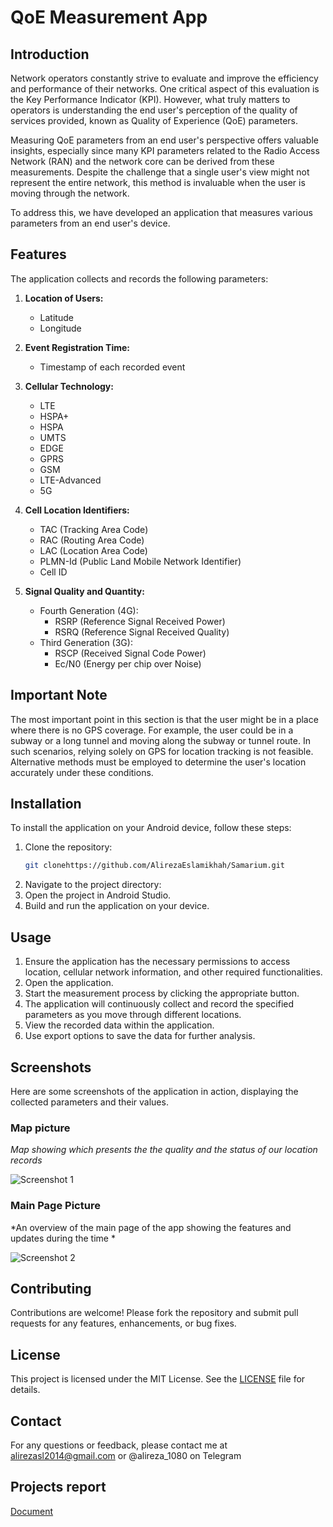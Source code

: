 # QoE Measurement App

## Introduction

Network operators constantly strive to evaluate and improve the efficiency and performance of their networks. One critical aspect of this evaluation is the Key Performance Indicator (KPI). However, what truly matters to operators is understanding the end user's perception of the quality of services provided, known as Quality of Experience (QoE) parameters.

Measuring QoE parameters from an end user's perspective offers valuable insights, especially since many KPI parameters related to the Radio Access Network (RAN) and the network core can be derived from these measurements. Despite the challenge that a single user's view might not represent the entire network, this method is invaluable when the user is moving through the network.

To address this, we have developed an application that measures various parameters from an end user's device.

## Features

The application collects and records the following parameters:

1. **Location of Users:**
   - Latitude
   - Longitude

2. **Event Registration Time:**
   - Timestamp of each recorded event

3. **Cellular Technology:**
   - LTE
   - HSPA+
   - HSPA
   - UMTS
   - EDGE
   - GPRS
   - GSM
   - LTE-Advanced
   - 5G

4. **Cell Location Identifiers:**
   - TAC (Tracking Area Code)
   - RAC (Routing Area Code)
   - LAC (Location Area Code)
   - PLMN-Id (Public Land Mobile Network Identifier)
   - Cell ID

5. **Signal Quality and Quantity:**
   - Fourth Generation (4G):
     - RSRP (Reference Signal Received Power)
     - RSRQ (Reference Signal Received Quality)
   - Third Generation (3G):
     - RSCP (Received Signal Code Power)
     - Ec/N0 (Energy per chip over Noise)

## Important Note

The most important point in this section is that the user might be in a place where there is no GPS coverage. For example, the user could be in a subway or a long tunnel and moving along the subway or tunnel route. In such scenarios, relying solely on GPS for location tracking is not feasible. Alternative methods must be employed to determine the user's location accurately under these conditions.

## Installation

To install the application on your Android device, follow these steps:

1. Clone the repository:
    ```sh
    git clonehttps://github.com/AlirezaEslamikhah/Samarium.git
    ```
2. Navigate to the project directory:
3. Open the project in Android Studio.
4. Build and run the application on your device.

## Usage

1. Ensure the application has the necessary permissions to access location, cellular network information, and other required functionalities.
2. Open the application.
3. Start the measurement process by clicking the appropriate button.
4. The application will continuously collect and record the specified parameters as you move through different locations.
5. View the recorded data within the application.
6. Use export options to save the data for further analysis.

## Screenshots

Here are some screenshots of the application in action, displaying the collected parameters and their values.

### Map picture 

*Map showing which presents the the quality and the status of our location records*

![Screenshot 1](pictures/pic1.png)

### Main Page Picture 

*An overview of the main page of the app showing the features and updates during the time *

![Screenshot 2](pictures/pic2.png)




## Contributing

Contributions are welcome! Please fork the repository and submit pull requests for any features, enhancements, or bug fixes.

## License

This project is licensed under the MIT License. See the [LICENSE](LICENSE) file for details.

## Contact

For any questions or feedback, please contact me at alirezasl2014@gmail.com or @alireza_1080 on Telegram 

## Projects report
[Document](https://github.com/AlirezaEslamikhah/Samarium/blob/master/project-report.pdf)

